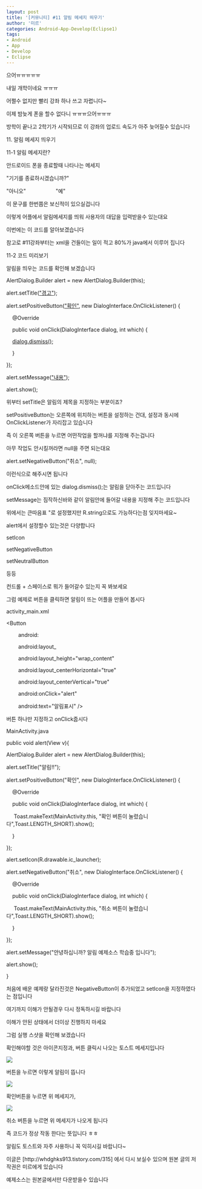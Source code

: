 ```yaml
---
layout: post
title: '[커뮤니티] #11 알림 메세지 띄우기'
author: '미르'
categories: Android-App-Develop(Eclipse1)
tags:
- Android
- App
- Develop
- Eclipse
---
```



<script> location.href='https://cafe.naver.com/develoid/296849' ; </script>

<p>으어ㅠㅠㅠㅠㅠ</p>
<p>내일 개학이네요 ㅠㅠㅠ</p>
<p>어쩔수 없지만 빨리 강좌 하나 쓰고 자렵니다~</p>
<p>이제 밤늦게 폰을 할수 없다니 ㅠㅠㅠ으어ㅠㅠㅠ</p>
<p>방학이 끝나고 2학기가 시작되므로 이 강좌의 업로드 속도가 아주 늦어질수 있습니다</p>
<p>11. 알림 메세지 띄우기</p>
<p>11-1 알림 메세지란?</p>
<p>안드로이드 폰을 종료할때 나타나는 메세지</p>
<p>"기기를 종료하시겠습니까?"</p>
<p>"아니오" &nbsp; &nbsp; &nbsp; &nbsp; &nbsp; &nbsp; &nbsp; &nbsp; &nbsp; &nbsp;"예"</p>
<p>이 문구를 한번쯤은 보신적이 있으실겁니다</p>
<p>이렇게 어플에서 알림메세지를 띄워 사용자의 대답을 입력받을수 있는대요</p>
<p>이번에는 이 코드를 알아보겠습니다</p>
<p>참고로 #11강좌부터는 xml을 건들이는 일이 적고 80%가 java에서 이루어 집니다</p>
<p>11-2 코드 미리보기</p>
<p>알림을 띄우는 코드를 확인해 보겠습니다</p>
<p>AlertDialog.Builder alert = new AlertDialog.Builder(this);</p>
<p>alert.setTitle(<u>"경고"</u>);</p>
<p>alert.setPositiveButton(<u>"확인"</u>, new DialogInterface.OnClickListener() {</p>
<p>&nbsp; &nbsp; @Override</p>
<p>&nbsp; &nbsp; public void onClick(DialogInterface dialog, int which) {</p>
<p>&nbsp; &nbsp;&nbsp;<u>dialog.dismiss();</u></p>
<p>&nbsp; &nbsp; }</p>
<p>});</p>
<p>alert.setMessage(<u>"내용"</u>);</p>
<p>alert.show();</p>
<p>위부터 setTitle은 알림의 제목을 지정하는 부분이죠?</p>
<p>setPositiveButton는 오른쪽에 위치하는 버튼을 설정하는 건대, 설정과 동시에 OnClickListener가 자리잡고 있습니다</p>
<p>즉 이 오른쪽 버튼을 누르면 어떤작업을 할꺼냐를 지정해 주는겁니다</p>
<p>아무 작업도 안시킬꺼라면 null을 주면 되는대요</p>
<p>alert.setNegativeButton("취소", null);</p>
<p>이런식으로 해주시면 됩니다</p>
<p>onClick메소드안에 있는&nbsp;dialog.dismiss();는 알림을 닫아주는 코드입니다</p>
<p>setMessage는 짐작하신바와 같이 알림안에 들어갈 내용을 지정해 주는 코드입니다</p>
<p>위에서는 큰따음표 "로 설정했지만 R.string으로도 가능하다는점 잊지마세요~</p>
<p>alert에서 설정할수 있는것은 다양합니다</p>
<p>setIcon</p>
<p>setNegativeButton</p>
<p>setNeutralButton</p>
<p>등등</p>
<p>컨드롤 + 스페이스로 뭐가 들어갈수 있는지 꼭 봐보세요</p>
<p>그럼 예제로 버튼을 클릭하면 알림이 뜨는 어플을 만들어 봅시다</p>
<p>activity_main.xml</p>
<p>&lt;Button</p>
<p>&nbsp; &nbsp; &nbsp; &nbsp; android:</p>
<p>&nbsp; &nbsp; &nbsp; &nbsp; android:layout_</p>
<p>&nbsp; &nbsp; &nbsp; &nbsp; android:layout_height="wrap_content"</p>
<p>&nbsp; &nbsp; &nbsp; &nbsp; android:layout_centerHorizontal="true"</p>
<p>&nbsp; &nbsp; &nbsp; &nbsp; android:layout_centerVertical="true"</p>
<p>&nbsp; &nbsp; &nbsp; &nbsp; android:onClick="alert"</p>
<p>&nbsp; &nbsp; &nbsp; &nbsp; android:text="알림표시" /&gt;</p>
<p>버튼 하나만 지정하고 onClick줍시다</p>
<p>MainActivity.java</p>
<p>public void alert(View v){</p>
<p>  AlertDialog.Builder alert = new AlertDialog.Builder(this);</p>
<p>  alert.setTitle("알림!!");</p>
<p>  alert.setPositiveButton("확인", new DialogInterface.OnClickListener() {</p>
<p>  &nbsp;&nbsp; &nbsp;@Override</p>
<p>  &nbsp;&nbsp; &nbsp;public void onClick(DialogInterface dialog, int which) {</p>
<p>  &nbsp;&nbsp; &nbsp; Toast.makeText(MainActivity.this, "확인 버튼이 눌렸습니다",Toast.LENGTH_SHORT).show();</p>
<p>  &nbsp;&nbsp; &nbsp;}</p>
<p>  });</p>
<p>  alert.setIcon(R.drawable.ic_launcher);</p>
<p>  alert.setNegativeButton("취소", new DialogInterface.OnClickListener() {</p>
<p>  &nbsp;&nbsp; &nbsp;@Override</p>
<p>  &nbsp;&nbsp; &nbsp;public void onClick(DialogInterface dialog, int which) {</p>
<p>  &nbsp;&nbsp; &nbsp; Toast.makeText(MainActivity.this, "취소 버튼이 눌렸습니다",Toast.LENGTH_SHORT).show();</p>
<p>  &nbsp;&nbsp; &nbsp;}</p>
<p>  });</p>
<p>  alert.setMessage("안녕하십니까? 알림 예제소스 학습중 입니다");</p>
<p>  alert.show();</p>
<p> }</p>
<p>처음에 배운 예제랑 달라진것은&nbsp;NegativeButton이 추가되었고 setIcon을 지정하였다는 점입니다</p>
<p>여기까지 이해가 안될경우 다시 정독하시길 바랍니다</p>
<p>이해가 안된 상태에서 더이상 진행하지 마세요</p>
<p>그럼 실행 스샷을 확인해 보겠습니다</p>
<p>확인해야할 것은 아이콘지정과, 버튼 클릭시 나오는 토스트 메세지입니다</p>
<p><img src="https://dthumb-phinf.pstatic.net/?src=%22http%3A%2F%2Fcfile9.uf.tistory.com%2Fimage%2F211036375210B576175B1A%22&amp;type=cafe_wa740"></p>
<p>버튼을 누르면 이렇게 알림이 뜹니다</p>
<p><img src="https://dthumb-phinf.pstatic.net/?src=%22http%3A%2F%2Fcfile25.uf.tistory.com%2Fimage%2F261519375210B5763BDCEF%22&amp;type=cafe_wa740"></p>
<p>확인버튼을 누르면 위 메세지가,</p>
<p><img src="https://dthumb-phinf.pstatic.net/?src=%22http%3A%2F%2Fcfile2.uf.tistory.com%2Fimage%2F247758375210B57610019C%22&amp;type=cafe_wa740"></p>
<p>취소 버튼을 누르면 위 메세지가 나오게 됩니다</p>
<p>즉 코드가 정상 작동 한다는 뜻입니다 ㅎㅎ</p>
<p>알림도 토스트와 자주 사용하니 꼭 익히시길 바랍니다~</p>
<p></p>
<p>이글은 [http://whdghks913.tistory.com/315] 에서 다시 보실수 있으며 원본 글의 저작권은 미르에게 있습니다</p>
<p></p>
<p>예제소스는 원본글에서만 다운받을수 있습니다</p>
